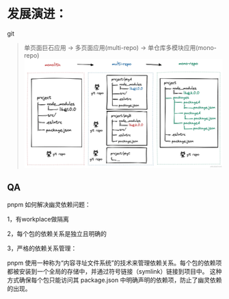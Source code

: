 

# 发展演进：

git

> 单页面巨石应用 -> 多页面应用(multi-repo) ->  单仓库多模块应用(mono-repo)
![alt text](./images/mono1.png)


## QA
pnpm 如何解决幽灵依赖问题：

1，有workplace做隔离

2，每个包的依赖关系是独立且明确的

3，严格的依赖关系管理：

pnpm 使用一种称为“内容寻址文件系统”的技术来管理依赖关系。每个包的依赖项都被安装到一个全局的存储中，并通过符号链接（symlink）链接到项目中。
这种方式确保每个包只能访问其 package.json 中明确声明的依赖项，防止了幽灵依赖的出现。